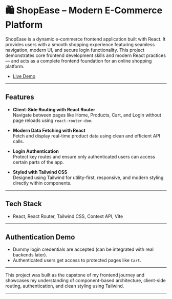 # 🛍️ ShopEase – Modern E-Commerce Platform

ShopEase is a dynamic e-commerce frontend application built with React. It provides users with a smooth shopping experience featuring seamless navigation, modern UI, and secure login functionality. This project demonstrates core frontend development skills and modern React practices — and acts as a complete frontend foundation for an online shopping platform.

- [Live Demo](https://shopease-onlineshopping.vercel.app/)
---

## Features

- **Client-Side Routing with React Router**  
  Navigate between pages like Home, Products, Cart, and Login without page reloads using `react-router-dom`.

- **Modern Data Fetching with React**  
  Fetch and display real-time product data using clean and efficient API calls.

- **Login Authentication**  
  Protect key routes and ensure only authenticated users can access certain parts of the app.

- **Styled with Tailwind CSS**  
  Designed using Tailwind for utility-first, responsive, and modern styling directly within components.

---

## Tech Stack

- React, React Router, Tailwind CSS, Context API, Vite 

---

## Authentication Demo

- Dummy login credentials are accepted (can be integrated with real backends later).
- Authenticated users get access to protected pages like `Cart`.

---

This project was built as the capstone of my frontend journey and showcases my understanding of component-based architecture, client-side routing, authentication, and clean styling using Tailwind.

---
